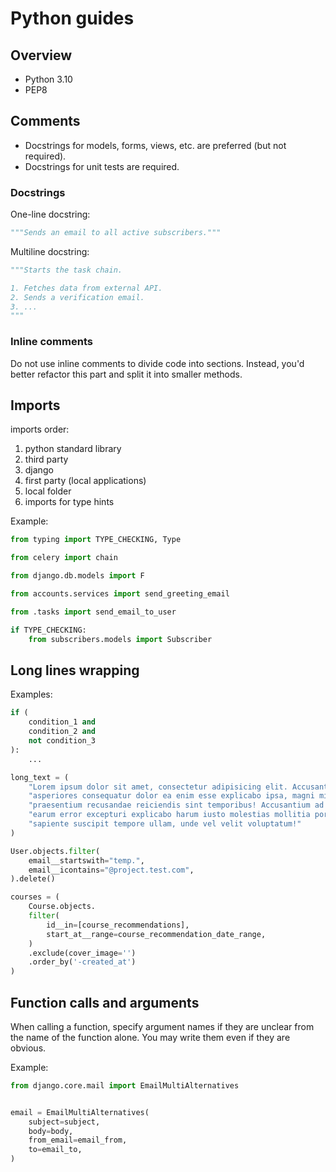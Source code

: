 # Python guides

## Overview

- Python 3.10
- PEP8

## Comments

- Docstrings for models, forms, views, etc. are preferred (but not required).
- Docstrings for unit tests are required.

### Docstrings

One-line docstring:
```python
"""Sends an email to all active subscribers."""
```

Multiline docstring:
```python
"""Starts the task chain.

1. Fetches data from external API.
2. Sends a verification email.
3. ...
"""
```

### Inline comments

Do not use inline comments to divide code into sections.
Instead, you'd better refactor this part and split it into smaller methods.

## Imports

imports order:
1. python standard library
2. third party
3. django
4. first party (local applications)
5. local folder
6. imports for type hints

Example:
```python
from typing import TYPE_CHECKING, Type

from celery import chain

from django.db.models import F

from accounts.services import send_greeting_email

from .tasks import send_email_to_user

if TYPE_CHECKING:
    from subscribers.models import Subscriber
```

## Long lines wrapping

Examples:
```python
if (
    condition_1 and
    condition_2 and
    not condition_3
):
    ...
```
```python
long_text = (
    "Lorem ipsum dolor sit amet, consectetur adipisicing elit. Accusantium, "
    "asperiores consequatur dolor ea enim esse explicabo ipsa, magni minus, "
    "praesentium recusandae reiciendis sint temporibus! Accusantium ad aliquid blanditiis commodi culpa, "
    "earum error excepturi explicabo harum iusto molestias mollitia porro quidem quis repudiandae "
    "sapiente suscipit tempore ullam, unde vel velit voluptatum!"
)
```
```python
User.objects.filter(
    email__startswith="temp.",
    email__icontains="@project.test.com",
).delete()
```
```python
courses = (
    Course.objects.
    filter(
        id__in=[course_recommendations],
        start_at__range=course_recommendation_date_range,
    )
    .exclude(cover_image='')
    .order_by('-created_at')
)
```

## Function calls and arguments

When calling a function, specify argument names if they are unclear from the name of the function alone.
You may write them even if they are obvious.

Example:
```python
from django.core.mail import EmailMultiAlternatives


email = EmailMultiAlternatives(
    subject=subject,
    body=body,
    from_email=email_from,
    to=email_to,
)
```

